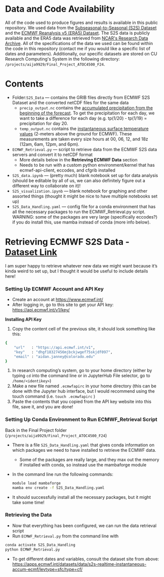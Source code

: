 # Data and Code Availability
All of the code used to produce figures and results is available in this public repository. We used data from the [Subseasonal-to-Seasonal (S2S) Dataset](https://apps.ecmwf.int/datasets/data/s2s/levtype=sfc/type=cf/) and the [ECMWF Reanalysis v5 (ERA5) Dataset](https://www.ecmwf.int/en/forecasts/dataset/ecmwf-reanalysis-v5). The S2S data is publicly available and the ERA5 data was retrieved from [NCAR's Research Data Archive](https://rda.ucar.edu/datasets/d633000/). All of the specifications of the data we used can be found within the code in this repository (contact me if you would like a specific list of dates and parameters). Additionally, our specific datasets are stored on CU Research Computing's System in the following directory: `/projects/aija9929/Final_Project_ATOC4500_F24`.

# Contents

- Folder:`S2S_Data` — contains the GRIB files directly from ECMWF S2S Dataset and the converted netCDF files for the same data
    - `precip_output.nc` contains the [accumulated precipitation from the beginning of the forecast](https://confluence.ecmwf.int/display/S2S/S2S+Total+Precipitation). To get the precipitation for each day, we want to take a difference for each day (e.g. tp(1/20) - tp(1/19) = precipitation for day 20.
    - `temp_output.nc` contains the [instantaneous surface temperature values](https://confluence.ecmwf.int/display/S2S/S2S+Surface+Air+Temperature) (2-meters above the ground for ECMWF). These measurements are taken every size hours at 00, 06, 12, and 18z (12am, 6am, 12pm, and 6pm).
- `ECMWF_Retrieval.py` — script to retrieve data from the ECMWF S2S data servers and convert it to netCDF format
    - More details below in the **Retrieving ECMWF Data** section
    - Needs to be run with a custom python environment/kernel that has ecmwf-api-client, eccodes, and cfgrib installed
- `S2S_data.ipynb` — (pretty much) blank notebook set up for data analysis (should be editable by all of us, we can also definitely figure out a different way to collaborate on it)!
- `S2S_visualization.ipynb` — blank notebook for graphing and other assorted things (thought it might be nice to have multiple notebooks set up)
- `S2S_Data_Handling.yaml` — config file for a conda environment that has all the necessary packages to run the ECMWF_Retrieval.py script. WARNING: some of the packages are very large (specifically eccodes?) if you do install this, use mamba instead of conda (more info below).

# Retrieving ECMWF S2S Data - [Dataset Link](https://apps.ecmwf.int/datasets/data/s2s-realtime-instantaneous-accum-ecmf/levtype=sfc/type=cf/)

I am super happy to retrieve whatever new data we might want because it’s kinda weird to set up, but I thought it would be useful to include details here!

### Setting Up ECMWF Account and API Key

- Create an account at https://www.ecmwf.int/
- After logging in, go to this site to get your API key: https://api.ecmwf.int/v1/key/

**Installing API Key**

1. Copy the content cell of the previous site, it should look something like this:

```bash
{
    "url"   : "https://api.ecmwf.int/v1",
    "key"   : "dhgf18327456mjbckjwgef75skjdf097",
    "email" : "aidan.janney@colorado.edu"
}
```

1. In research computing’s system, go to your home directory (either by typing `cd` into the command line or in JupyterHub File selector, go to `/home/<identikey>`)
2. Make a new file named `.ecmwfapirc` in your home directory (this can be done with the Jupyter hub interface, but I would recommend using the touch command (i.e. `touch .ecmwfapirc` )
3. Paste the contents that you copied from the API key website into this file, save it, and you are done!

### Setting Up Conda Environment to Run ECMWF_Retrieval Script

Back in the Final Project folder (`/projects/aija9929/Final_Project_ATOC4500_F24`)

- There is a file `S2S_Data_Handling.yaml` that gives conda information on which packages we need to have installed to retrieve the ECMWF data.
    - Some of the packages are really large, and they max out the memory if installed with conda, so instead use the mambaforge module
- In the command line run the following commands:
    
    ```bash
    module load mambaforge
    mamba env create -f S2S_Data_Handling.yaml
    ```
    
- It should successfully install all the necessary packages, but it might take some time!

### Retrieving the Data

- Now that everything has been configured, we can run the data retrieval script
- Run `ECMWF_Retrieval.py` from the command line with

```bash
conda activate S2S_Data_Handling
python ECMWF_Retrieval.py
```

- To get different dates and variables, consult the dataset site from above: https://apps.ecmwf.int/datasets/data/s2s-realtime-instantaneous-accum-ecmf/levtype=sfc/type=cf/
